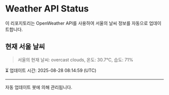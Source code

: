
# Weather API Status

이 리포지토리는 OpenWeather API를 사용하여 서울의 날씨 정보를 자동으로 업데이트합니다.

## 현재 서울 날씨
> 서울의 현재 날씨: overcast clouds, 온도: 30.7°C, 습도: 71%

⏳ 업데이트 시간: 2025-08-28 08:14:59 (UTC)

---
자동 업데이트 봇에 의해 관리됩니다.
